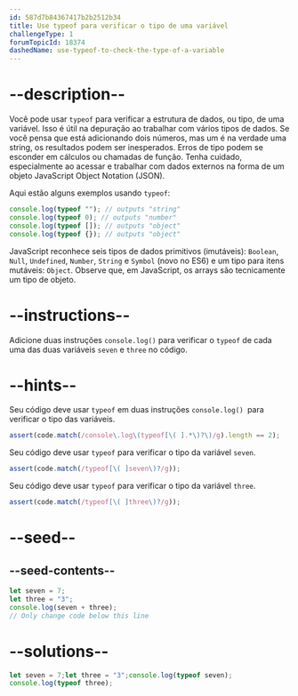 ```yaml
---
id: 587d7b84367417b2b2512b34
title: Use typeof para verificar o tipo de uma variável
challengeType: 1
forumTopicId: 18374
dashedName: use-typeof-to-check-the-type-of-a-variable
---
```


# --description--

Você pode usar `typeof` para verificar a estrutura de dados, ou tipo, de uma variável. Isso é útil na depuração ao trabalhar com vários tipos de dados. Se você pensa que está adicionando dois números, mas um é na verdade uma string, os resultados podem ser inesperados. Erros de tipo podem se esconder em cálculos ou chamadas de função. Tenha cuidado, especialmente ao acessar e trabalhar com dados externos na forma de um objeto JavaScript Object Notation (JSON).

Aqui estão alguns exemplos usando `typeof`:

```js
console.log(typeof ""); // outputs "string"
console.log(typeof 0); // outputs "number"
console.log(typeof []); // outputs "object"
console.log(typeof {}); // outputs "object"
```

JavaScript reconhece seis tipos de dados primitivos (imutáveis): `Boolean`, `Null`, `Undefined`, `Number`, `String` e `Symbol` (novo no ES6) e um tipo para itens mutáveis: `Object`. Observe que, em JavaScript, os arrays são tecnicamente um tipo de objeto.

# --instructions--

Adicione duas instruções `console.log()` para verificar o `typeof` de cada uma das duas variáveis `seven` e `three` no código.

# --hints--

Seu código deve usar `typeof` em duas instruções `console.log() `para verificar o tipo das variáveis.

```js
assert(code.match(/console\.log\(typeof[\( ].*\)?\)/g).length == 2);
```

Seu código deve usar `typeof` para verificar o tipo da variável `seven`.

```js
assert(code.match(/typeof[\( ]seven\)?/g));
```

Seu código deve usar `typeof` para verificar o tipo da variável `three`.

```js
assert(code.match(/typeof[\( ]three\)?/g));
```

# --seed--

## --seed-contents--

```js
let seven = 7;
let three = "3";
console.log(seven + three);
// Only change code below this line
```

# --solutions--

```js
let seven = 7;let three = "3";console.log(typeof seven);
console.log(typeof three);
```
